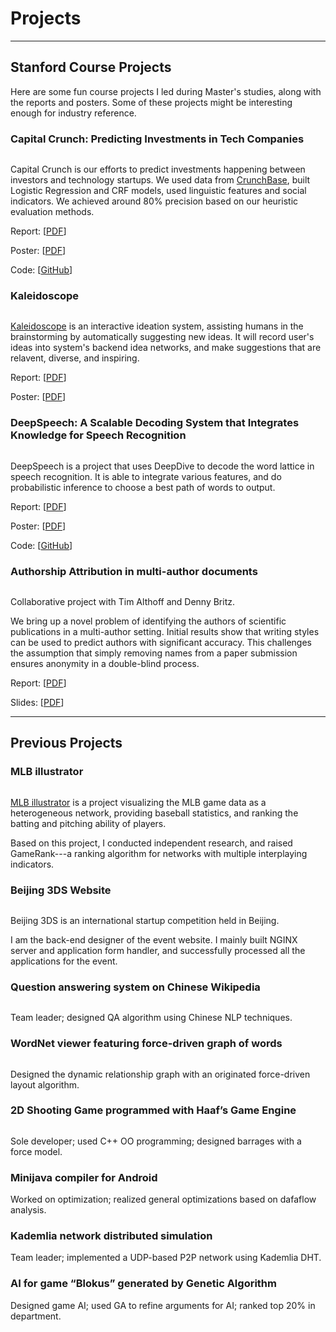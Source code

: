Projects
====

----

## Stanford Course Projects

Here are some fun course projects I led during Master's studies, along
with the reports and posters. Some of these projects might be
interesting enough for industry reference.

<h3 id="capital-crunch">Capital Crunch: Predicting Investments in Tech Companies</h3>

<div class="row">
    <div class="col-md-12">
        <div class="col-md-3">
            <div class="thumbnail">
            <a href="{{ref:images/capital-crunch.png}}"><img class="" title="" src="{{ref:images/capital-crunch.png}}" /></a>
        </div></div>
        <div class="col-md-9">
            <p>Capital Crunch is our efforts to predict investments happening between investors and technology startups. We used data from <a href="http://www.crunchbase.com/">CrunchBase</a>, built Logistic Regression and CRF models, used linguistic features and social indicators. We achieved around 80% precision based on our heuristic evaluation methods.
            </p>
            <p>Report: [<a href="/files/capital-crunch.pdf">PDF</a>]</p>
            <p>Poster: [<a href="/files/capital-crunch-poster.pdf">PDF</a>]
            <p>Code: [<a href="https://github.com/zifeishan/capital-crunch">GitHub</a>]
        </div>
    </div>
</div>


<h3 id="kaleidoscope">Kaleidoscope</h3>

<div class="row">
    <div class="col-md-12">
        <div class="col-md-3">
            <div class="thumbnail">
            <a href="/kaleidoscope"><img class="" title="" src="{{ref:images/kaleidoscope.png}}" /></a>
        </div></div>
        <div class="col-md-9">
            <p><a href="/kaleidoscope">Kaleidoscope</a> is an interactive ideation system, assisting humans in the brainstorming by automatically suggesting new ideas. It will record user's ideas into system's backend idea networks, and make suggestions that are relavent, diverse, and inspiring.</p>
            <p>Report: [<a href="/files/kaleidoscope.pdf">PDF</a>]</p>
            <p>Poster: [<a href="/files/kaleidoscope-poster.pdf">PDF</a>]
        </div>
    </div>
</div>

<h3 id="deepspeech">DeepSpeech: A Scalable Decoding System that Integrates Knowledge for Speech Recognition</h3>

<div class="row">
    <div class="col-md-12">
        <div class="col-md-3">
            <div class="thumbnail">
            <a href="{{ref:images/deepspeech.png}}"><img class="" title="" src="{{ref:images/deepspeech.png}}" /></a>
        </div></div>
        <div class="col-md-9">
            <p>DeepSpeech is a project that uses DeepDive to decode the word lattice in speech recognition. It is able to integrate various features, and do probabilistic inference to choose a best path of words to output.
            </p>
            <p>Report: [<a href="/files/deepspeech.pdf">PDF</a>]</p>
            <p>Poster: [<a href="/files/deepspeech-poster.pdf">PDF</a>]
            <p>Code: [<a href="https://github.com/zifeishan/cs224s-deepSpeech">GitHub</a>]
        </div>
    </div>
</div>

<h3 id="authorship_attribution">Authorship Attribution in multi-author documents</h3>

<div class="row">
    <div class="col-md-12">
        <div class="col-md-3">
            <div class="thumbnail">
            <a href="{{ref:images/authorship_attribution.png}}"><img class="" title="" src="{{ref:images/authorship_attribution.png}}" /></a>
        </div></div>
        <div class="col-md-9">
            <p>Collaborative project with Tim Althoff and Denny Britz.
            </p>
            <p>We bring up a novel problem of identifying the authors of scientific publications in a multi-author setting. Initial results show that writing styles can be used to predict authors with significant accuracy. This challenges the assumption that simply removing names from a paper submission ensures anonymity in a double-blind process.
            </p>
            <p>Report: [<a href="/files/authorship_attribution.pdf">PDF</a>]</p>
            <p>Slides: [<a href="/files/authorship_attribution_slides.pdf">PDF</a>]</p>
        </div>
    </div>
</div>


----

## Previous Projects 

<h3 id="mlbi">MLB illustrator</h3>

<div class="row">
    <div class="col-md-12">
        <div class="col-md-3">
            <div class="thumbnail">
            <a href="{{ref:images/mlbi_large.png}}"><img class="" title="" src="{{ref:images/mlbi_large.png}}" /></a>
        </div></div>
        <div class="col-md-9">
            <p><a href="http://www.zifeishan.org/mlb_illustrator/">MLB illustrator</a> is a project visualizing the MLB game data as a heterogeneous network, providing baseball statistics, and ranking the batting and pitching ability of players.</p>
            <p>Based on this project, I conducted independent research, and raised GameRank---a ranking algorithm for networks with multiple interplaying indicators.</p>
        </div>
    </div>
</div>


<h3 id="beijing3ds">Beijing 3DS Website</h3>


<div class="row">
    <div class="col-md-12">
        <div class="col-md-3">
            <div class="thumbnail">
            <a href="{{ref:images/bj3ds.png}}"><img class="" title="" src="{{ref:images/bj3ds.png}}" /></a>
        </div></div>
        <div class="col-md-9">


Beijing 3DS is an international startup competition held in Beijing. </p>
<p>I am the back-end designer of the event website. I mainly built NGINX server and application form handler, and successfully processed all the applications for the event.</p>
        </div>
    </div>
</div>

<h3 id="qa">Question answering system on Chinese Wikipedia</h3>

<div class="row">
    <div class="col-md-12">
        <div class="col-md-3">
            <div class="thumbnail">
            <a href="{{ref:images/chinesewiki.png}}"><img class="" title="" src="{{ref:images/chinesewiki.png}}" /></a>
        </div></div>
        <div class="col-md-9">

<p>Team leader; designed QA algorithm using Chinese NLP techniques.</p>
        </div>
    </div>
</div>

<h3 id="wordnet">WordNet viewer featuring force-driven graph of words</h3>

<div class="row">
    <div class="col-md-12">
        <div class="col-md-3">
            <div class="thumbnail">
            <a href="{{ref:images/wordnet.png}}"><img class="" title="" src="{{ref:images/wordnet.png}}" /></a>
        </div></div>
        <div class="col-md-9">


<p>Designed the dynamic relationship graph with an originated force-driven layout algorithm.</p>
        </div>
    </div>
</div>

<h3 id="game">2D Shooting Game programmed with Haaf’s Game Engine</h3>

<div class="row">
    <div class="col-md-12">
        <div class="col-md-3">
            <div class="thumbnail">
            <a href="{{ref:images/2dgame.png}}"><img class="" title="" src="{{ref:images/2dgame.png}}" /></a>
        </div></div>
        <div class="col-md-9">
<p>Sole developer; used C++ OO programming; designed barrages with a force model.</p>
        </div>
    </div>
</div>


### Minijava compiler for Android

Worked on optimization; realized general optimizations based on dafaflow analysis.

### Kademlia network distributed simulation

Team leader; implemented a UDP-based P2P network using Kademlia DHT.

### AI for game “Blokus” generated by Genetic Algorithm

Designed game AI; used GA to refine arguments for AI; ranked top 20% in department.
